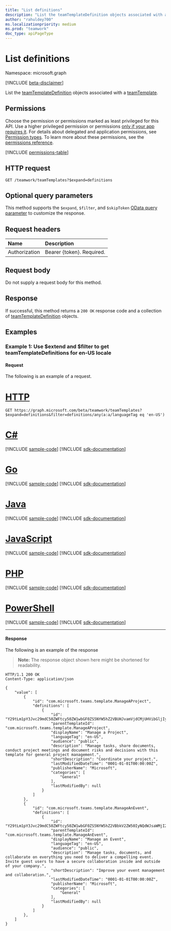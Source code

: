 ```yaml
---
title: "List definitions"
description: "List the teamTemplateDefinition objects associated with a teamTemplate."
author: "rahuldey700"
ms.localizationpriority: medium
ms.prod: "teamwork"
doc_type: apiPageType
---
```


# List definitions
Namespace: microsoft.graph

[!INCLUDE [beta-disclaimer](../../includes/beta-disclaimer.md)]

List the [teamTemplateDefinition](../resources/teamstemplate.md) objects associated with a [teamTemplate](../resources/teamtemplate.md). 

## Permissions
Choose the permission or permissions marked as least privileged for this API. Use a higher privileged permission or permissions [only if your app requires it](/graph/permissions-overview#best-practices-for-using-microsoft-graph-permissions). For details about delegated and application permissions, see [Permission types](/graph/permissions-overview#permission-types). To learn more about these permissions, see the [permissions reference](/graph/permissions-reference).

<!-- { "blockType": "permissions", "name": "teamtemplate_list_definitions" } -->
[!INCLUDE [permissions-table](../includes/permissions/teamtemplate-list-definitions-permissions.md)]

## HTTP request

<!-- {
  "blockType": "ignored"
}
-->
``` http
GET /teamwork/teamTemplates?$expand=definitions
```

## Optional query parameters
This method supports the `$expand`, `$filter`, and `$skipToken` [OData query parameter](/graph/query-parameters) to customize the response.

## Request headers
|Name|Description|
|:---|:---|
|Authorization|Bearer {token}. Required.|

## Request body
Do not supply a request body for this method.

## Response

If successful, this method returns a `200 OK` response code and a collection of [teamTemplateDefinition](../resources/teamtemplatedefinition.md) objects. 

## Examples

### Example 1: Use $extend and $filter to get teamTemplateDefinitions for en-US locale

#### Request

The following is an example of a request.


# [HTTP](#tab/http)
<!-- {
  "blockType": "request",
  "name": "list_teamtemplatedefinitions"
}
-->
```msgraph-interactive
GET https://graph.microsoft.com/beta/teamwork/teamTemplates?$expand=definitions&filter=definitions/any(a:a/languageTag eq 'en-US')
```

# [C#](#tab/csharp)
[!INCLUDE [sample-code](../includes/snippets/csharp/list-teamtemplatedefinitions-csharp-snippets.md)]
[!INCLUDE [sdk-documentation](../includes/snippets/snippets-sdk-documentation-link.md)]

# [Go](#tab/go)
[!INCLUDE [sample-code](../includes/snippets/go/list-teamtemplatedefinitions-go-snippets.md)]
[!INCLUDE [sdk-documentation](../includes/snippets/snippets-sdk-documentation-link.md)]

# [Java](#tab/java)
[!INCLUDE [sample-code](../includes/snippets/java/list-teamtemplatedefinitions-java-snippets.md)]
[!INCLUDE [sdk-documentation](../includes/snippets/snippets-sdk-documentation-link.md)]

# [JavaScript](#tab/javascript)
[!INCLUDE [sample-code](../includes/snippets/javascript/list-teamtemplatedefinitions-javascript-snippets.md)]
[!INCLUDE [sdk-documentation](../includes/snippets/snippets-sdk-documentation-link.md)]

# [PHP](#tab/php)
[!INCLUDE [sample-code](../includes/snippets/php/list-teamtemplatedefinitions-php-snippets.md)]
[!INCLUDE [sdk-documentation](../includes/snippets/snippets-sdk-documentation-link.md)]

# [PowerShell](#tab/powershell)
[!INCLUDE [sample-code](../includes/snippets/powershell/list-teamtemplatedefinitions-powershell-snippets.md)]
[!INCLUDE [sdk-documentation](../includes/snippets/snippets-sdk-documentation-link.md)]

---

#### Response
The following is an example of the response

> **Note:** The response object shown here might be shortened for readability.

<!-- {
  "blockType": "response",
  "truncated": true,
  "@odata.type": "Collection(microsoft.graph.teamtemplatedefinition)"
}
-->

```http
HTTP/1.1 200 OK
Content-Type: application/json

{
    "value": [
        {
            "id": "com.microsoft.teams.template.ManageAProject",
            "definitions": [
                {
                    "id": "Y29tLm1pY3Jvc29mdC50ZWFtcy50ZW1wbGF0ZS5NYW5hZ2VBUHJvamVjdCMjUHVibGljIyNlbi1VUw==",
                    "parentTemplateId": "com.microsoft.teams.template.ManageAProject",
                    "displayName": "Manage a Project",
                    "languageTag": "en-US",
                    "audience": "public",
                    "description": "Manage tasks, share documents, conduct project meetings and document risks and decisions with this template for general project management.",
                    "shortDescription": "Coordinate your project.",
                    "lastModifiedDateTime": "0001-01-01T00:00:00Z",
                    "publisherName": "Microsoft",
                    "categories": [
                        "General"
                    ],
                    "lastModifiedBy": null
                }
            ]
        },
        {
            "id": "com.microsoft.teams.template.ManageAnEvent",
            "definitions": [
                {
                    "id": "Y29tLm1pY3Jvc29mdC50ZWFtcy50ZW1wbGF0ZS5NYW5hZ2VBbkV2ZW50IyNQdWJsaWMjI2VuLVVT",
                    "parentTemplateId": "com.microsoft.teams.template.ManageAnEvent",
                    "displayName": "Manage an Event",
                    "languageTag": "en-US",
                    "audience": "public",
                    "description": "Manage tasks, documents, and collaborate on everything you need to deliver a compelling event. Invite guest users to have a secure collaboration inside and outside of your company.",
                    "shortDescription": "Improve your event management and collaboration.",
                    "lastModifiedDateTime": "0001-01-01T00:00:00Z",
                    "publisherName": "Microsoft",
                    "categories": [
                        "General"
                    ],
                    "lastModifiedBy": null
                }
            ]
        },
    ]
}
```
